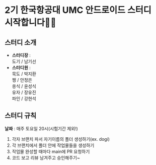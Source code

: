 # 2기 한국항공대 UMC 안드로이드 스터디 시작합니다👏🏻

## 스터디 소개

 - **스터디장** :  
	 도기 / 남기선  
 - **스터디원** :  
 묵도 / 박지환  
 쩡 / 안정은  
 쏭식 / 윤성식  
 유자 / 장유진  
 파인 / 강현석  



## 스터디 규칙
**날짜** : 매주 토요일 20시(시험기간 제외!)
1. 각자 브랜치 파서 자기이름의 폴더 생성하기(ex. dogi)
2. 각 브랜치에서 폴더 안에 작업물들을 생성하기
3. 작업물 완성할 때마다 main에 PR 요청하기
4. 코드 보고 리뷰 남겨주고 승인해주기~

